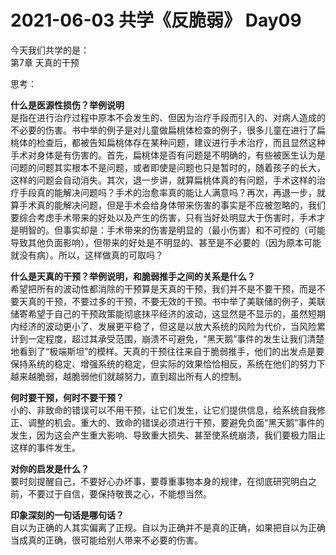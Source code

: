 # 2021-06-03 共学《反脆弱》 Day09
今天我们共学的是：  
第7章 天真的干预

思考：

**什么是医源性损伤？举例说明**  
是指在进行治疗过程中原本不会发生的、但因为治疗手段而引入的、对病人造成的不必要的伤害。书中举的例子是对儿童做扁桃体检查的例子，很多儿童在进行了扁桃体的检查后，都被告知扁桃体存在某种问题，建议进行手术治疗，而且显然这种手术对身体是有伤害的。首先，扁桃体是否有问题是不明确的，有些被医生认为是问题的问题其实根本不是问题，或者即使是问题也只是暂时的，随着孩子的长大，这样的问题会自动消失。其次，退一步讲，就算扁桃体真的有问题，手术这样的治疗手段真的能解决问题吗？手术的治愈率真的能让人满意吗？再次，再退一步，就算手术真的能解决问题，但是手术会给身体带来伤害的事实是不应被忽略的，我们要综合考虑手术带来的好处以及产生的伤害，只有当好处明显大于伤害时，手术才是明智的。但事实却是：手术带来的伤害是明显的（最小伤害）和不可控的（可能导致其他负面影响），但带来的好处是不明显的、甚至是不必要的（因为原本可能就没有病）。所以，这样做真的可取吗？

**什么是天真的⼲预？举例说明，和脆弱推⼿之间的关系是什么？**  
希望把所有的波动性都消除的干预算是天真的干预，我们并不是不要干预，而是不要天真的干预，不要过多的干预，不要无效的干预。书中举了美联储的例子，美联储寄希望于自己的干预政策能彻底抹平经济的波动，这显然是不显示的，虽然短期内经济的波动更小了、发展更平稳了，但这是以放大系统的风险为代价，当风险累计到一定程度，超过其承受范围，崩溃不可避免，“黑天鹅”事件的发生让我们清楚地看到了“极端斯坦”的模样。天真的干预往往来自于脆弱推手，他们的出发点是要保持系统的稳定、增强系统的稳定，但实际的效果恰恰相反，系统在他们的努力下越来越脆弱，越脆弱他们就越努力，直到超出所有人的控制。

**何时要⼲预，何时不要⼲预？**  
小的、非致命的错误可以不用干预，让它们发生，让它们提供信息，给系统自我修正、调整的机会。重大的、致命的错误必须进行干预，要避免负面“黑天鹅”事件的发生，因为这会产生重大影响、导致重大损失、甚至使系统崩溃，我们要极力阻止这样的事件发生。

**对你的启发是什么？**  
要时刻提醒自己，不要好心办坏事，要尊重事物本身的规律，在彻底研究明白之前，不要过于自信，要保持敬畏之心，不能想当然。

**印象深刻的⼀句话是哪句话？**  
自以为正确的人其实偏离了正规。自以为正确并不是真的正确，如果把自以为正确当成真的正确，很可能给别人带来不必要的伤害。

